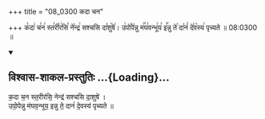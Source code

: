 +++
title = "08_0300 कदा चन"

+++
क꣣दा꣢ च꣣न꣢ स्त꣣री꣡र꣢सि꣣ ने꣡न्द्र꣢ सश्चसि दा꣣शु꣡षे꣢। उ꣢पो꣣पे꣡न्नु म꣢꣯घ꣣वन्भू꣢य꣣ इ꣢꣯न्नु ते꣣ दा꣡नं꣢ दे꣣व꣡स्य꣢ पृच्यते ॥ 08:0300 ॥

<div class="js_include" newlevelforh1="2" title="विश्वास-शाकल-प्रस्तुतिः" unfilled url="/vedAH_Rk/shAkalam/saMhitA/vishvAsa-prastutiH/08/051/07_kadA_chana.md">
<details open><summary><h2>विश्वास-शाकल-प्रस्तुतिः ...{Loading}...</h2></summary>


क॒दा च॒न स्त॒रीर॑सि॒ नेन्द्र॑ सश्चसि दा॒शुषे॑ ।  
उपो॒पेन्नु म॑घव॒न्भूय॒ इन्नु ते॒ दानं॑ दे॒वस्य॑ पृच्यते ॥

</details>
</div>